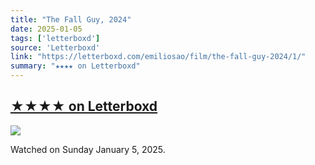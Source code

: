 ```yaml
---
title: "The Fall Guy, 2024"
date: 2025-01-05
tags: ['letterboxd']
source: 'Letterboxd'
link: "https://letterboxd.com/emiliosao/film/the-fall-guy-2024/1/"
summary: "★★★★ on Letterboxd"
---
```


## [★★★★ on Letterboxd](https://letterboxd.com/emiliosao/film/the-fall-guy-2024/1/)

<p><img src="https://a.ltrbxd.com/resized/film-poster/6/6/7/5/5/0/667550-the-fall-guy-0-600-0-900-crop.jpg?v=5f491a1281" /></p>
<p>Watched on Sunday January 5, 2025.</p>